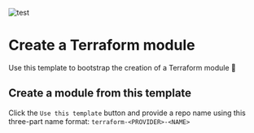 ![test](https://github.com/innovationnorway/terraform-module-template/workflows/test/badge.svg)

# Create a Terraform module

Use this template to bootstrap the creation of a Terraform module :rocket:

## Create a module from this template

Click the `Use this template` button and provide a repo name using this three-part name format: `terraform-<PROVIDER>-<NAME>`

